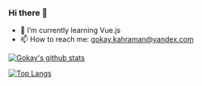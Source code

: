 ### Hi there 👋


- 🌱 I’m currently learning Vue.js
- 📫 How to reach me: gokay.kahraman@yandex.com



[![Gokay's github stats](https://github-readme-stats.vercel.app/api?username=GokayKahraman&count_private=true&show_icons=true&theme=radical&hide_rank=false)](https://github.com/anuraghazra/github-readme-stat)

[![Top Langs](https://github-readme-stats.vercel.app/api/top-langs/?username=GokayKahraman)](https://github.com/anuraghazra/github-readme-stats)
